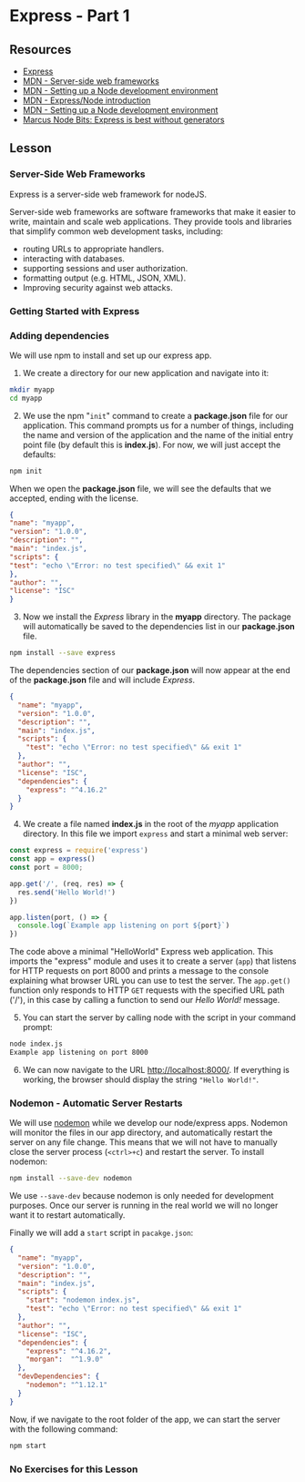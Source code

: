# Express - Part 1

## Resources

* [Express](https://expressjs.com/)
* [MDN - Server-side web frameworks](https://developer.mozilla.org/en-US/docs/Learn/Server-side/First_steps/Web_frameworks)
* [MDN - Setting up a Node development environment](https://developer.mozilla.org/en-US/docs/Learn/Server-side/Express_Nodejs/development_environment)
* [MDN - Express/Node introduction](https://developer.mozilla.org/en-US/docs/Learn/Server-side/Express_Nodejs/Introduction)
* [MDN - Setting up a Node development environment](https://developer.mozilla.org/en-US/docs/Learn/Server-side/Express_Nodejs/development_environment)
* [Marcus Node Bits: Express is best without generators](http://www.marcusoft.net/2014/02/mnb-express.html)

## Lesson

### Server-Side Web Frameworks

Express is a server-side web framework for nodeJS.

Server-side web frameworks are software frameworks that make it easier to write, maintain and scale web applications. They provide tools and libraries that simplify common web development tasks, including:

* routing URLs to appropriate handlers.
* interacting with databases.
* supporting sessions and user authorization.
* formatting output (e.g. HTML, JSON, XML).
* Improving security against web attacks.

### Getting Started with Express

### Adding dependencies

We will use npm to install and set up our express app.

1. We create a directory for our new application and navigate into it:

```bash
mkdir myapp
cd myapp
```

2. We use the npm "`init`" command to create a **package.json** file for our application. This command prompts us for a number of things, including the name and version of the application and the name of the initial entry point file (by default this is **index.js**). For now, we will just accept the defaults:

```bash
npm init
```

When we open the **package.json** file, we will see the defaults that we accepted, ending with the license.

```json
{
"name": "myapp",
"version": "1.0.0",
"description": "",
"main": "index.js",
"scripts": {
"test": "echo \"Error: no test specified\" && exit 1"
},
"author": "",
"license": "ISC"
}
```

3. Now we  install the _Express_ library in the **myapp** directory. The package will automatically be saved to the dependencies list in our **package.json** file.

```bash
npm install --save express
```

The dependencies section of our **package.json** will now appear at the end of the **package.json** file and will include _Express_.

```json
{
  "name": "myapp",
  "version": "1.0.0",
  "description": "",
  "main": "index.js",
  "scripts": {
    "test": "echo \"Error: no test specified\" && exit 1"
  },
  "author": "",
  "license": "ISC",
  "dependencies": {
    "express": "^4.16.2"
  }
}
```

4. We create a file named **index.js** in the root of the *myapp* application directory. In this file we import `express` and start a minimal web server:

```js
const express = require('express')
const app = express()
const port = 8000;

app.get('/', (req, res) => {
  res.send('Hello World!')
})

app.listen(port, () => {
  console.log(`Example app listening on port ${port}`)
})
```

The code above a minimal "HelloWorld" Express web application. This imports the "express" module and uses it to create a server (`app`) that listens for HTTP requests on port 8000 and prints a message to the console explaining what browser URL you can use to test the server. The `app.get()` function only responds to HTTP `GET` requests with the specified URL path ('/'), in this case by calling a function to send our _Hello World!_ message.

5. You can start the server by calling node with the script in your command prompt:

```bash
node index.js
Example app listening on port 8000
```

6. We can now navigate to the URL [http://localhost:8000/](http://localhost:8000). If everything is working, the browser should display the string `"Hello World!"`.


### Nodemon - Automatic Server Restarts

We will use [nodemon](https://github.com/remy/nodemon) while we develop our node/express apps. Nodemon will monitor the files in our app directory, and automatically restart the server on any file change. This means that we will not have to manually close the server process (`<ctrl>+c`) and restart the server. To install nodemon:

```bash
npm install --save-dev nodemon
```

We use `--save-dev` because nodemon is only needed for development purposes. Once our server is running in the real world we will no longer want it to restart automatically.

Finally we will add a `start` script in  `pacakge.json`:

```json
{
  "name": "myapp",
  "version": "1.0.0",
  "description": "",
  "main": "index.js",
  "scripts": {
    "start": "nodemon index.js",
    "test": "echo \"Error: no test specified\" && exit 1"
  },
  "author": "",
  "license": "ISC",
  "dependencies": {
    "express": "^4.16.2",
    "morgan":  "^1.9.0"
  },
  "devDependencies": {
    "nodemon": "^1.12.1"
  }
}
```

Now, if we navigate to the root folder of the app, we can start the server with the following command:

```js
npm start
```

### No Exercises for this Lesson